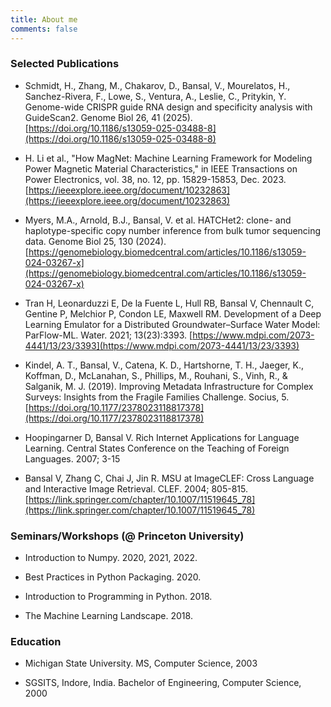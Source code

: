 ```yaml
---
title: About me
comments: false
---
```


### Selected Publications 

- Schmidt, H., Zhang, M., Chakarov, D., Bansal, V., Mourelatos, H., Sanchez-Rivera, F., Lowe, S., Ventura, A., Leslie, C., Pritykin, Y. Genome-wide CRISPR guide RNA design and specificity analysis with GuideScan2. Genome Biol 26, 41 (2025). [https://doi.org/10.1186/s13059-025-03488-8](https://doi.org/10.1186/s13059-025-03488-8)

- H. Li et al., "How MagNet: Machine Learning Framework for Modeling Power Magnetic Material Characteristics," in IEEE Transactions on Power Electronics, vol. 38, no. 12, pp. 15829-15853, Dec. 2023. [https://ieeexplore.ieee.org/document/10232863](https://ieeexplore.ieee.org/document/10232863)

- Myers, M.A., Arnold, B.J., Bansal, V. et al. HATCHet2: clone- and haplotype-specific copy number inference from bulk tumor sequencing data. Genome Biol 25, 130 (2024). [https://genomebiology.biomedcentral.com/articles/10.1186/s13059-024-03267-x](https://genomebiology.biomedcentral.com/articles/10.1186/s13059-024-03267-x)

- Tran H, Leonarduzzi E, De la Fuente L, Hull RB, Bansal V, Chennault C, Gentine P, Melchior P, Condon LE, Maxwell RM. Development of a Deep Learning Emulator for a Distributed Groundwater–Surface Water Model: ParFlow-ML. Water. 2021; 13(23):3393. [https://www.mdpi.com/2073-4441/13/23/3393](https://www.mdpi.com/2073-4441/13/23/3393)

- Kindel, A. T., Bansal, V., Catena, K. D., Hartshorne, T. H., Jaeger, K., Koffman, D., McLanahan, S., Phillips, M., Rouhani, S., Vinh, R., & Salganik, M. J. (2019). Improving Metadata Infrastructure for Complex Surveys: Insights from the Fragile Families Challenge. Socius, 5. [https://doi.org/10.1177/2378023118817378](https://doi.org/10.1177/2378023118817378)

- Hoopingarner D, Bansal V. Rich Internet Applications for Language Learning. Central States Conference on the Teaching of Foreign Languages. 2007; 3-15

- Bansal V, Zhang C, Chai J, Jin R. MSU at ImageCLEF: Cross Language and Interactive Image Retrieval. CLEF. 2004; 805-815. [https://link.springer.com/chapter/10.1007/11519645_78](https://link.springer.com/chapter/10.1007/11519645_78)


### Seminars/Workshops (@ Princeton University)

- Introduction to Numpy. 2020, 2021, 2022.

- Best Practices in Python Packaging. 2020.

- Introduction to Programming in Python. 2018.

- The Machine Learning Landscape. 2018.


### Education

- Michigan State University.
  MS, Computer Science, 2003

- SGSITS, Indore, India.
  Bachelor of Engineering, Computer Science, 2000
